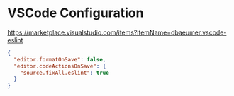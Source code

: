 # VSCode Configuration

https://marketplace.visualstudio.com/items?itemName=dbaeumer.vscode-eslint

```json
{
  "editor.formatOnSave": false,
  "editor.codeActionsOnSave": {
    "source.fixAll.eslint": true
  }
}
```
